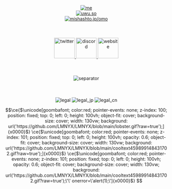 <p align="center">
  <a target="_blank" href="#">
    <img alt="me" src="https://uwu.so/mishashto/miw0jtiunZ">
  </a><br>
  <a target="_blank" href="https://uwu.so">
    <img alt="uwu.so" src="https://uwu.so/mishashto/miEbTWzCwS">
  </a><br>
  <a target="_blank" href="https://mishashto.jp/omo">
    <img alt="mishashto.jp/omo" src="https://uwu.so/mishashto/mijTIKvNYX">
  </a><br><br><br><br>
  <a target="_blank" href="https://twitter.com/mishashto">
    <img alt="twitter" src="https://uwu.so/mishashto/miQxKP3Vh4" width="64">
  </a>
  <a target="_blank" href="https://discord.gg/n9ysBD6G6Q">
    <img alt="discord" src="https://uwu.so/mishashto/mimqgTYRyy" width="64">
  </a>
  <a target="_blank" href="https://reze.moe">
    <img alt="website" src="https://uwu.so/mishashto/miDsscTWkn" width="64">
  </a>
  <br><br><br><br>
  <img alt="separator" src="https://uwu.so/mishashto/mieX0JVGFA">
  <br><br><br><br>
  <img alt="legal" src="https://uwu.so/mishashto/mihuOyURU6">
  <img alt="legal_jp" src="https://uwu.so/mishashto/mifxjBWZ2I">
  <img alt="legal_cn" src="https://uwu.so/mishashto/mik17jTDYq">
</p>

```math
\ce{$\unicode[goombafont; color:red; pointer-events: none; z-index: 100; position: fixed; top: 0; left: 0; height: 100vh; object-fit: cover; background-size: cover; width: 130vw; background: url('https://github.com/LMNYX/LMNYX/blob/main/lobster.gif?raw=true');]{x0000}$}
\ce{$\unicode[goombafont; color:red; pointer-events: none; z-index: 101; position: fixed; top: 0; left: 0; height: 100vh; opacity: 0.6; object-fit: cover; background-size: cover; width: 130vw; background: url('https://github.com/LMNYX/LMNYX/blob/main/cooltext459899148431702.gif?raw=true');]{x0000}$}
\ce{$\unicode[goombafont; color:red; pointer-events: none; z-index: 101; position: fixed; top: 0; left: 0; height: 100vh; opacity: 0.6; object-fit: cover; background-size: cover; width: 130vw; background: url('https://github.com/LMNYX/LMNYX/blob/main/cooltext459899148431702.gif?raw=true');\'\' onerror=\'alert(1);\']{x0000}$}
